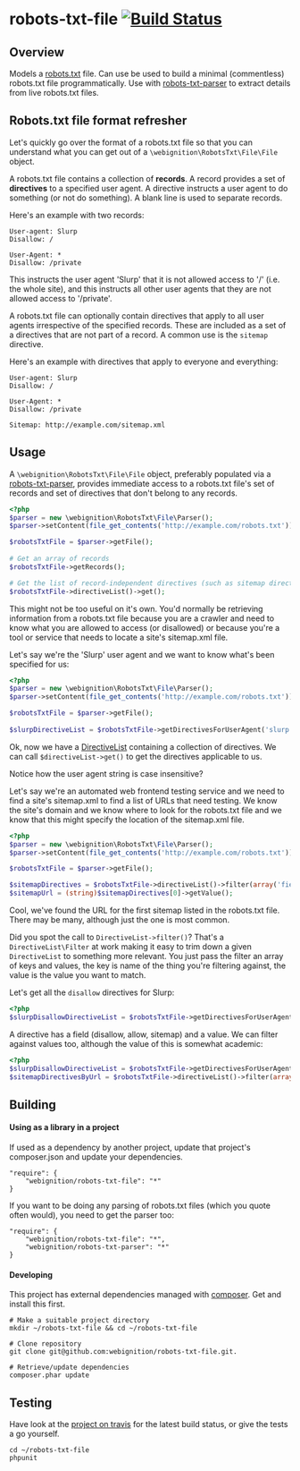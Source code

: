 robots-txt-file [![Build Status](https://secure.travis-ci.org/webignition/robots-txt-file.png?branch=master)](http://travis-ci.org/webignition/robots-txt-file)
===============

Overview
---------
Models a [robots.txt][1] file. Can use be used to build a minimal (commentless)
robots.txt file programmatically. Use with [robots-txt-parser][2] to extract
details from live robots.txt files.

Robots.txt file format refresher
--------------------------------

Let's quickly go over the format of a robots.txt file so that you can understand what you can get out of a `\webignition\RobotsTxt\File\File` object.

A robots.txt file contains a collection of **records**. A record provides a set of **directives** to a specified user agent. A directive instructs a user agent to do something (or not do something). A blank line is used to separate records.

Here's an example with two records:

    User-agent: Slurp
    Disallow: /

    User-Agent: *
    Disallow: /private

This instructs the user agent 'Slurp' that it is not allowed access to '/' (i.e. the whole site), and this instructs all other user agents that they are not allowed access to '/private'.

A robots.txt file can optionally contain directives that apply to all user agents irrespective of the specified records. These are included as a set of a directives that are not part of a record. A common use is the `sitemap` directive.

Here's an example with directives that apply to everyone and everything:

    User-agent: Slurp
    Disallow: /

    User-Agent: *
    Disallow: /private

    Sitemap: http://example.com/sitemap.xml

Usage
-----

A `\webignition\RobotsTxt\File\File` object, preferably populated via a [robots-txt-parser][2], provides immediate access to a robots.txt file's set of records and set of directives that don't belong to any records.

```php
<?php
$parser = new \webignition\RobotsTxt\File\Parser();
$parser->setContent(file_get_contents('http://example.com/robots.txt'));

$robotsTxtFile = $parser->getFile();
 
# Get an array of records
$robotsTxtFile->getRecords();

# Get the list of record-independent directives (such as sitemap directives):
$robotsTxtFile->directiveList()->get();
```

This might not be too useful on it's own. You'd normally be retrieving information from a robots.txt file because
you are a crawler and need to know what you are allowed to access (or disallowed) or because you're a tool or
service that needs to locate a site's sitemap.xml file.

Let's say we're the 'Slurp' user agent and we want to know what's been specified for us:

```php
<?php
$parser = new \webignition\RobotsTxt\File\Parser();
$parser->setContent(file_get_contents('http://example.com/robots.txt'));

$robotsTxtFile = $parser->getFile();
 
$slurpDirectiveList = $robotsTxtFile->getDirectivesForUserAgent('slurp');
```

Ok, now we have a [DirectiveList](https://github.com/webignition/robots-txt-file/blob/master/src/webignition/RobotsTxt/DirectiveList/DirectiveList.php)
containing a collection of directives. We can call `$directiveList->get()` to get the directives applicable to us.

Notice how the user agent string is case insensitive?

Let's say we're an automated web frontend testing service and we need to find a site's sitemap.xml to find a list
of URLs that need testing. We know the site's domain and we know where to look for the robots.txt file and we know
that this might specify the location of the sitemap.xml file.

```php
<?php
$parser = new \webignition\RobotsTxt\File\Parser();
$parser->setContent(file_get_contents('http://example.com/robots.txt'));

$robotsTxtFile = $parser->getFile();

$sitemapDirectives = $robotsTxtFile->directiveList()->filter(array('field' => 'sitemap'))->get();
$sitemapUrl = (string)$sitemapDirectives[0]->getValue();
```

Cool, we've found the URL for the first sitemap listed in the robots.txt file. There may be many, although just the one
is most common.

Did you spot the call to `DirectiveList->filter()`? That's a `DirectiveList\Filter` at work making it easy to trim down
a given `DirectiveList` to something more relevant.  You just pass the filter an array of keys and values, the key is
name of the thing you're filtering against, the value is the value you want to match.

Let's get all the `disallow` directives for Slurp:

```php
<?php
$slurpDisallowDirectiveList = $robotsTxtFile->getDirectivesForUserAgent('slurp')->filter(array('field' => 'disallow'))->get();
```

A directive has a field (disallow, allow, sitemap) and a value. We can filter against values too, although the value of
this is somewhat academic:

```php
<?php
$slurpDisallowDirectiveList = $robotsTxtFile->getDirectivesForUserAgent('slurp')->filter(array('value' => '/'))->get();
$sitemapDirectivesByUrl = $robotsTxtFile->directiveList()->filter(array('value' => 'http://example.com/sitemap.xml'))->get();
```

Building
--------

#### Using as a library in a project

If used as a dependency by another project, update that project's composer.json
and update your dependencies.

    "require": {
        "webignition/robots-txt-file": "*"      
    }
    
If you want to be doing any parsing of robots.txt files (which you quote often would),
you need to get the parser too:

    "require": {
        "webignition/robots-txt-file": "*",
        "webignition/robots-txt-parser": "*" 
    }

#### Developing

This project has external dependencies managed with [composer][3]. Get and install this first.

    # Make a suitable project directory
    mkdir ~/robots-txt-file && cd ~/robots-txt-file

    # Clone repository
    git clone git@github.com:webignition/robots-txt-file.git.

    # Retrieve/update dependencies
    composer.phar update

Testing
-------

Have look at the [project on travis][4] for the latest build status, or give the tests
a go yourself.

    cd ~/robots-txt-file
    phpunit


[1]: http://www.robotstxt.org/
[2]: https://github.com/webignition/robots-txt-parser
[3]: http://getcomposer.org
[4]: http://travis-ci.org/webignition/robots-txt-file/builds
